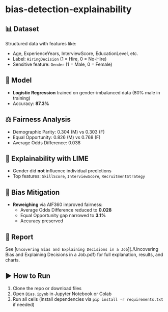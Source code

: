 # bias-detection-explainability
## 📊 Dataset
Structured data with features like:
- Age, ExperienceYears, InterviewScore, EducationLevel, etc.
- Label: `HiringDecision` (1 = Hire, 0 = No-Hire)
- Sensitive feature: `Gender` (1 = Male, 0 = Female)

## 🧠 Model
- **Logistic Regression** trained on gender-imbalanced data (80% male in training)
- Accuracy: **87.3%**

## ⚖️ Fairness Analysis
- Demographic Parity: 0.304 (M) vs 0.303 (F)
- Equal Opportunity: 0.826 (M) vs 0.768 (F)
- Average Odds Difference: 0.038

## 🧠 Explainability with LIME
- Gender did **not** influence individual predictions
- Top features: `SkillScore`, `InterviewScore`, `RecruitmentStrategy`

## 🔧 Bias Mitigation
- **Reweighing** via AIF360 improved fairness:
  - Average Odds Difference reduced to **0.028**
  - Equal Opportunity gap narrowed to **3.1%**
  - Accuracy preserved

## 📄 Report
See [`Uncovering Bias and Explaining Decisions in a Job`](./Uncovering Bias and Explaining Decisions in a Job.pdf) for full explanation, results, and charts.

## ▶️ How to Run
1. Clone the repo or download files
2. Open `Bias.ipynb` in Jupyter Notebook or Colab
3. Run all cells (install dependencies via `pip install -r requirements.txt` if needed)
